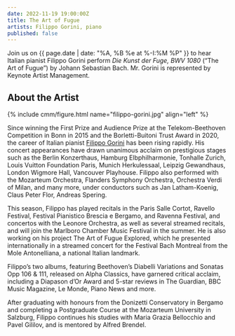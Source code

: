 ```yaml
---
date: 2022-11-19 19:00:00Z
title: The Art of Fugue
artists: Filippo Gorini, piano
published: false
---
```


Join us on {{ page.date | date: "%A, %B %e at %-I:%M %P" }} to hear Italian pianist Filippo
Gorini perform *Die Kunst der Fuge, BWV 1080* (“The Art of Fugue”) by Johann Sebastian Bach.
Mr. Gorini is represented by Keynote Artist Management.

## About the Artist

{% include cmm/figure.html name="filippo-gorini.jpg" align="left" %}

Since winning the First Prize and Audience Prize at the Telekom-Beethoven Competition in
Bonn in 2015 and the Borletti-Buitoni Trust Award in 2020, 
the career of Italian pianist [Filippo Gorini](https://www.filippogorini.it/bio) 
has been rising rapidly. His concert appearances have drawn unanimous acclaim on prestigious
stages such as the Berlin Konzerthaus, Hamburg Elbphilharmonie, Tonhalle Zurich, Louis
Vuitton Foundation Paris, Munich Herkulessaal, Leipzig Gewandhaus, London Wigmore Hall,
Vancouver Playhouse. Filippo also performed with the Mozarteum Orchestra, Flanders Symphony
Orchestra, Orchestra Verdi of Milan, and many more, under conductors such as Jan
Latham-Koenig, Claus Peter Flor, Andreas Spering.

This season, Filippo has played recitals in the Paris Salle Cortot, Ravello Festival,
Festival Pianistico Brescia e Bergamo, and Ravenna Festival, and concertos with the Leonore
Orchestra, as well as several streamed recitals, and will join the Marlboro Chamber Music
Festival in the summer. He is also working on his project The Art of Fugue Explored, which
he presented internationally in a streamed concert for the Festival Bach Montreal from the
Mole Antonelliana, a national Italian landmark.

Filippo’s two albums, featuring Beethoven’s Diabelli Variations and Sonatas Opp 106 & 111,
released on Alpha Classics, have garnered critical acclaim, including a Diapason d’Or Award
and 5-star reviews in The Guardian, BBC Music Magazine, Le Monde, Piano News and more.

After graduating with honours from the Donizetti Conservatory in Bergamo and completing a
Postgraduate Course at the Mozarteum University in Salzburg, Filippo continues his studies
with Maria Grazia Bellocchio and Pavel Gililov, and is mentored by Alfred Brendel.
